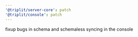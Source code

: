 ```yaml
---
'@triplit/server-core': patch
'@triplit/console': patch
---
```


fixup bugs in schema and schemaless syncing in the console
